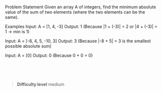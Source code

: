 Problem Statement
Given an array A of integers, find the minimum absolute value of the sum of two elements (where the two elements can be the same).

Examples
Input: A = [1, 4, -3]
Output: 1 (Because |1 + (-3)| = 2 or |4 + (-3)| = 1 → min is 1)

Input: A = [-8, 4, 5, -10, 3]
Output: 3 (Because |-8 + 5| = 3 is the smallest possible absolute sum)

Input: A = [0]
Output: 0 (Because 0 + 0 = 0)



<br><br><br>

> **Difficulty level**
> medium